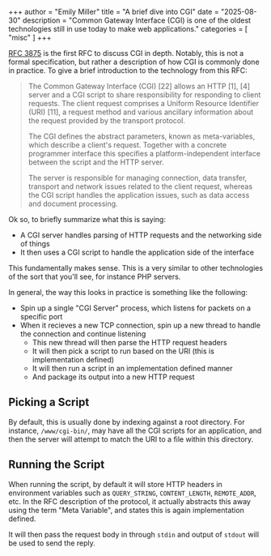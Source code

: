 +++
author = "Emily Miller"
title = "A brief dive into CGI"
date = "2025-08-30"
description = "Common Gateway Interface (CGI) is one of the oldest technologies still in use today to make web applications."
categories = [ "misc" ]
+++

[RFC 3875](https://www.rfc-editor.org/rfc/rfc3875) is the first RFC to discuss CGI in depth. Notably, this is not a formal specification, but rather a description of how CGI is commonly done in practice. To give a brief introduction to the technology from this RFC:

>    The Common Gateway Interface (CGI) [22] allows an HTTP [1], [4]
>   server and a CGI script to share responsibility for responding to
>   client requests.  The client request comprises a Uniform Resource
>   Identifier (URI) [11], a request method and various ancillary
>   information about the request provided by the transport protocol.
>
>   The CGI defines the abstract parameters, known as meta-variables,
>   which describe a client's request.  Together with a concrete
>   programmer interface this specifies a platform-independent interface
>   between the script and the HTTP server.
>
>   The server is responsible for managing connection, data transfer,
>   transport and network issues related to the client request, whereas
>   the CGI script handles the application issues, such as data access
>   and document processing.

Ok so, to briefly summarize what this is saying:
 - A CGI server handles parsing of HTTP requests and the networking side of things
 - It then uses a CGI script to handle the application side of the interface

This fundamentally makes sense. This is a very similar to other technologies of the sort that you'll see, for instance PHP servers.

In general, the way this looks in practice is something like the following:
 - Spin up a single "CGI Server" process, which listens for packets on a specific port
 - When it recieves a new TCP connection, spin up a new thread to handle the connection and continue listening
    - This new thread will then parse the HTTP request headers
    - It will then pick a script to run based on the URI (this is implementation defined)
    - It will then run a script in an implementation defined manner 
    - And package its output into a new HTTP request

## Picking a Script

By default, this is usually done by indexing against a root directory. For instance, `/www/cgi-bin/`, may have all the CGI scripts for an application, and then the server will attempt to match the URI to a file within this directory. 

## Running the Script

When running the script, by default it will store HTTP headers in environment variables such as `QUERY_STRING`, `CONTENT_LENGTH`, `REMOTE_ADDR`, etc. In the RFC description of the protocol, it actually abstracts this away using the term "Meta Variable", and states this is again implementation defined. 

It will then pass the request body in through `stdin` and output of `stdout` will be used to send the reply.
